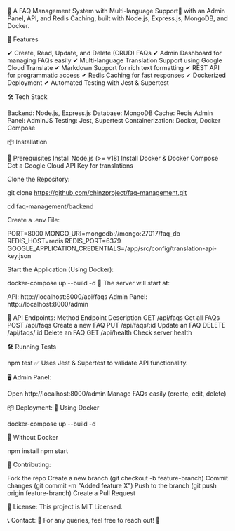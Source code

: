 
🚀 A FAQ Management System with Multi-language Support📝 with an Admin Panel, API, and Redis Caching, built with Node.js, Express.js, MongoDB, and Docker.

📌 Features

✔ Create, Read, Update, and Delete (CRUD) FAQs
✔ Admin Dashboard for managing FAQs easily
✔ Multi-language Translation Support using Google Cloud Translate
✔ Markdown Support for rich text formatting
✔ REST API for programmatic access
✔ Redis Caching for fast responses
✔ Dockerized Deployment
✔ Automated Testing with Jest & Supertest

🛠️ Tech Stack

Backend: Node.js, Express.js
Database: MongoDB
Cache: Redis
Admin Panel: AdminJS
Testing: Jest, Supertest
Containerization: Docker, Docker Compose

📦 Installation

🔹 Prerequisites
Install Node.js (>= v18)
Install Docker & Docker Compose
Get a Google Cloud API Key for translations

 Clone the Repository:

git clone https://github.com/chinzproject/faq-management.git

cd faq-management/backend

 Create a .env File:

PORT=8000
MONGO_URI=mongodb://mongo:27017/faq_db
REDIS_HOST=redis
REDIS_PORT=6379
GOOGLE_APPLICATION_CREDENTIALS=/app/src/config/translation-api-key.json

Start the Application (Using Docker):

docker-compose up --build -d
🚀 The server will start at:

API: http://localhost:8000/api/faqs
Admin Panel: http://localhost:8000/admin

🚀 API Endpoints:
Method	                         Endpoint	                              Description
GET	                            /api/faqs                              	Get all FAQs
POST	                           /api/faqs	                              Create a new FAQ
PUT	                            /api/faqs/:id	                          Update an FAQ
DELETE	                         /api/faqs/:id	                          Delete an FAQ
GET	                            /api/health	                            Check server health

🛠️ Running Tests

npm test
✅ Uses Jest & Supertest to validate API functionality.

🖥️ Admin Panel:

Open http://localhost:8000/admin
Manage FAQs easily (create, edit, delete)

📦 Deployment:
🔹 Using Docker

docker-compose up --build -d

🔹 Without Docker

npm install
npm start

🤝 Contributing:

Fork the repo
Create a new branch (git checkout -b feature-branch)
Commit changes (git commit -m "Added feature X")
Push to the branch (git push origin feature-branch)
Create a Pull Request

📝 License:
This project is MIT Licensed.

📞 Contact:
💬 For any queries, feel free to reach out! 🚀

